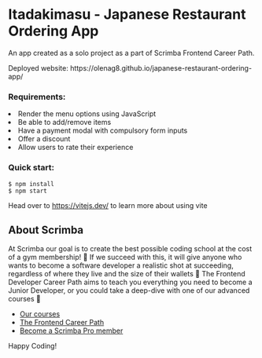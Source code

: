 # Itadakimasu - Japanese Restaurant Ordering App

An app created as a solo project as a part of Scrimba Frontend Career Path.
<p>Deployed website: https://olenag8.github.io/japanese-restaurant-ordering-app/ </p>

<h3>Requirements:</h3>
<li>Render the menu options using JavaScript</li>
<li>Be able to add/remove items</li>
<li>Have a payment modal with compulsory form inputs</li>
<li>Offer a discount</li>
<li>Allow users to rate their experience</li>


<h3>Quick start:</h3>

```
$ npm install
$ npm start
````

Head over to https://vitejs.dev/ to learn more about using vite
## About Scrimba

At Scrimba our goal is to create the best possible coding school at the cost of a gym membership! 💜
If we succeed with this, it will give anyone who wants to become a software developer a realistic shot at succeeding, regardless of where they live and the size of their wallets 🎉
The Frontend Developer Career Path aims to teach you everything you need to become a Junior Developer, or you could take a deep-dive with one of our advanced courses 🚀

- [Our courses](https://scrimba.com/allcourses)
- [The Frontend Career Path](https://scrimba.com/learn/frontend)
- [Become a Scrimba Pro member](https://scrimba.com/pricing)

Happy Coding!
